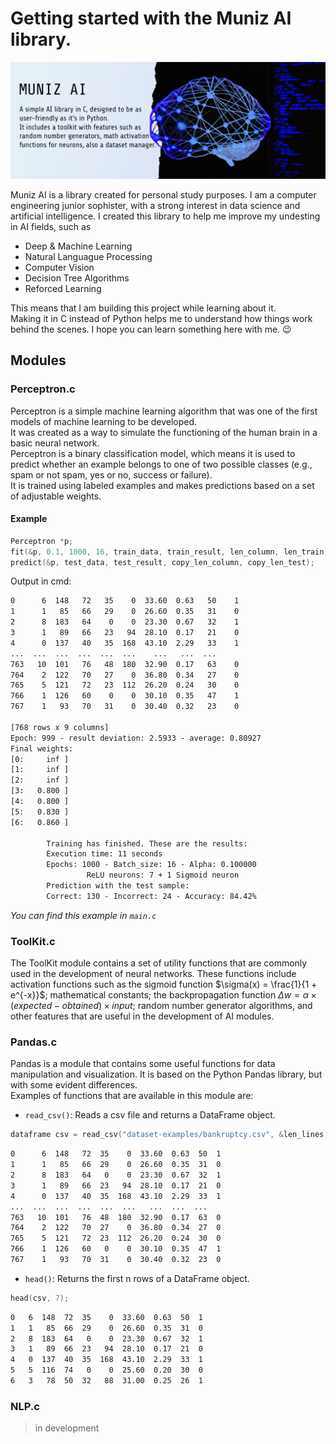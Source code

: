 # Getting started with the Muniz AI library.

![banner](https://raw.githubusercontent.com/micaelmz/micaelmz/main/images/muniz-ai/muniz-ai-banner.png)


Muniz AI is a library created for personal study purposes. I am a computer engineering junior sophister, with a strong interest in data science and artificial intelligence.
I created this library to help me improve my undesting in AI fields, such as<br>

- Deep & Machine Learning
- Natural Languague Processing
- Computer Vision
- Decision Tree Algorithms
- Reforced Learning


This means that I am building this project while learning about it.
<br>
Making it in C instead of Python helps me to understand how things work behind the scenes. I hope you can learn something here with me. 😉

## Modules
### Perceptron.c
Perceptron is a simple machine learning algorithm that was one of the first models of machine learning to be developed.<br> 
It was created as a way to simulate the functioning of the human brain in a basic neural network.<br>
Perceptron is a binary classification model, which means it is used to predict whether an example belongs to one of two possible classes (e.g., spam or not spam, yes or no, success or failure).<br> 
It is trained using labeled examples and makes predictions based on a set of adjustable weights.<br>

#### Example
```c
Perceptron *p;
fit(&p, 0.1, 1000, 16, train_data, train_result, len_column, len_train);
predict(&p, test_data, test_result, copy_len_column, copy_len_test);
```
Output in cmd:
```cmd
0      6  148   72   35    0  33.60  0.63   50    1
1      1   85   66   29    0  26.60  0.35   31    0
2      8  183   64    0    0  23.30  0.67   32    1
3      1   89   66   23   94  28.10  0.17   21    0
4      0  137   40   35  168  43.10  2.29   33    1
...  ...  ...  ...  ...  ...    ...   ...  ...
763   10  101   76   48  180  32.90  0.17   63    0
764    2  122   70   27    0  36.80  0.34   27    0
765    5  121   72   23  112  26.20  0.24   30    0
766    1  126   60    0    0  30.10  0.35   47    1
767    1   93   70   31    0  30.40  0.32   23    0

[768 rows x 9 columns]
Epoch: 999 - result deviation: 2.5933 - average: 0.80927
Final weights:
[0:     inf ]
[1:     inf ]
[2:     inf ]
[3:   0.800 ]
[4:   0.800 ]
[5:   0.830 ]
[6:   0.860 ]

        Training has finished. These are the results:
        Execution time: 11 seconds
        Epochs: 1000 - Batch_size: 16 - Alpha: 0.100000
                 ReLU neurons: 7 + 1 Sigmoid neuron
        Prediction with the test sample:
        Correct: 130 - Incorrect: 24 - Accuracy: 84.42%
```
<i>You can find this example in `main.c`</i>

### ToolKit.c
The ToolKit module contains a set of utility functions that are commonly used in the development of neural networks. These functions include activation functions such as the sigmoid function $\sigma(x) = \frac{1}{1 + e^{-x}}$; mathematical constants; the backpropagation function $\Delta w = \alpha \times (expected - obtained) \times input$; random number generator algorithms, and other features that are useful in the development of AI modules.

### Pandas.c
Pandas is a module that contains some useful functions for data manipulation and visualization. It is based on the Python Pandas library, but with some evident differences.<br>
Examples of functions that are available in this module are:<br>
- `read_csv()`: Reads a csv file and returns a DataFrame object.
```c
dataframe csv = read_csv("dataset-examples/bankruptcy.csv", &len_lines, &len_column);
```
```cmd
0      6  148   72  35    0  33.60  0.63  50  1
1      1   85   66  29    0  26.60  0.35  31  0
2      8  183   64   0    0  23.30  0.67  32  1
3      1   89   66  23   94  28.10  0.17  21  0
4      0  137   40  35  168  43.10  2.29  33  1
...  ...  ...  ...  ...  ...   ...  ...  ...
763   10  101   76  48  180  32.90  0.17  63  0
764    2  122   70  27    0  36.80  0.34  27  0
765    5  121   72  23  112  26.20  0.24  30  0
766    1  126   60   0    0  30.10  0.35  47  1
767    1   93   70  31    0  30.40  0.32  23  0
```
- `head()`: Returns the first n rows of a DataFrame object.
```c
head(csv, 7);
```
```cmd
0   6  148  72  35    0  33.60  0.63  50  1
1   1   85  66  29    0  26.60  0.35  31  0
2   8  183  64   0    0  23.30  0.67  32  1
3   1   89  66  23   94  28.10  0.17  21  0
4   0  137  40  35  168  43.10  2.29  33  1
5   5  116  74   0    0  25.60  0.20  30  0
6   3   78  50  32   88  31.00  0.25  26  1
```

### NLP.c
> in development
